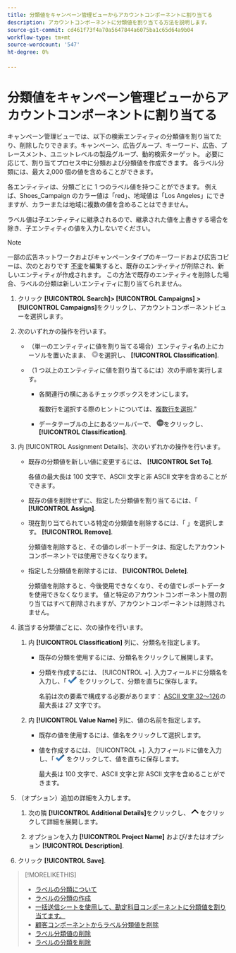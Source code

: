 ```yaml
---
title: 分類値をキャンペーン管理ビューからアカウントコンポーネントに割り当てる
description: アカウントコンポーネントに分類値を割り当てる方法を説明します。
source-git-commit: cd461f73f4a70a5647844a6075ba1c65d64a9b04
workflow-type: tm+mt
source-wordcount: '547'
ht-degree: 0%

---
```


# 分類値をキャンペーン管理ビューからアカウントコンポーネントに割り当てる

キャンペーン管理ビューでは、以下の検索エンティティの分類値を割り当てたり、削除したりできます。キャンペーン、広告グループ、キーワード、広告、プレースメント、ユニットレベルの製品グループ、動的検索ターゲット。 必要に応じて、割り当てプロセス中に分類および分類値を作成できます。 各ラベル分類には、最大 2,000 個の値を含めることができます。

各エンティティは、分類ごとに 1 つのラベル値を持つことができます。 例えば、Shoes_Campaign のカラー値は「red」、地域値は「Los Angeles」にできますが、カラーまたは地域に複数の値を含めることはできません。

ラベル値は子エンティティに継承されるので、継承された値を上書きする場合を除き、子エンティティの値を入力しないでください。

>[!NOTE]
>
>一部の広告ネットワークおよびキャンペーンタイプのキーワードおよび広告コピーは、次のとおりです [不変](/help/search-social-commerce/campaign-management/faqs-campaigns.md)を編集すると、既存のエンティティが削除され、新しいエンティティが作成されます。 この方法で既存のエンティティを削除した場合、ラベルの分類は新しいエンティティに割り当てられません。

1. クリック **[!UICONTROL Search]> [!UICONTROL Campaigns] >[!UICONTROL Campaigns]**&#x200B;をクリックし、アカウントコンポーネントビューを選択します。

1. 次のいずれかの操作を行います。

   * （単一のエンティティに値を割り当てる場合）エンティティ名の上にカーソルを置いたまま、 ![メニューボタン](/help/search-social-commerce/assets/arrow-dropdown-menu.png "メニューボタン")を選択し、 **[!UICONTROL Classification]**.

   * （1 つ以上のエンティティに値を割り当てるには）次の手順を実行します。

      * 各関連行の横にあるチェックボックスをオンにします。

         複数行を選択する際のヒントについては、[複数行を選択](/help/search-social-commerce/common-tasks/navigation-editing-selection/multiple-rows-select.md).&quot;

      * データテーブルの上にあるツールバーで、 ![詳細](/help/search-social-commerce/assets/more.png "詳細")をクリックし、 **[!UICONTROL Classification]**.

1. 内 [!UICONTROL Assignment Details]、次のいずれかの操作を行います。

   * 既存の分類値を新しい値に変更するには、 **[!UICONTROL Set To]**.

      各値の最大長は 100 文字で、ASCII 文字と非 ASCII 文字を含めることができます。

   * 既存の値を削除せずに、指定した分類値を割り当てるには、「 **[!UICONTROL Assign]**.

   * 現在割り当てられている特定の分類値を削除するには、「 」を選択します。 **[!UICONTROL Remove]**.

      分類値を削除すると、その値のレポートデータは、指定したアカウントコンポーネントでは使用できなくなります。

   * 指定した分類値を削除するには、 **[!UICONTROL Delete]**.

      分類値を削除すると、今後使用できなくなり、その値でレポートデータを使用できなくなります。 値と特定のアカウントコンポーネント間の割り当てはすべて削除されますが、アカウントコンポーネントは削除されません。

1. 該当する分類値ごとに、次の操作を行います。

   1. 内 **[!UICONTROL Classification]** 列に、分類名を指定します。

      * 既存の分類を使用するには、分類名をクリックして展開します。

      * 分類を作成するには、 [!UICONTROL +]. 入力フィールドに分類名を入力し、「 ![保存](/help/search-social-commerce/assets/select.png "保存") をクリックして、分類を直ちに保存します。

         名前は次の要素で構成する必要があります： [ASCII 文字 32～126](https://www.asciitable.com/)の最大長は 27 文字です。
   1. 内 **[!UICONTROL Value Name]** 列に、値の名前を指定します。

      * 既存の値を使用するには、値名をクリックして選択します。

      * 値を作成するには、 [!UICONTROL +]. 入力フィールドに値を入力し、「 ![保存](/help/search-social-commerce/assets/select.png "保存") をクリックして、値を直ちに保存します。

         最大長は 100 文字で、ASCII 文字と非 ASCII 文字を含めることができます。


1. （オプション）追加の詳細を入力します。

   1. 次の隣 **[!UICONTROL Additional Details]**&#x200B;をクリックし、 ![開く](/help/search-social-commerce/assets/chevron-up.png "開く") をクリックして詳細を展開します。

   1. オプションを入力 **[!UICONTROL Project Name]** および/またはオプション **[!UICONTROL Description]**.

1. クリック **[!UICONTROL Save]**.

>[!MORELIKETHIS]
>
>* [ラベルの分類について](classification-about.md)
>* [ラベルの分類の作成](classification-create.md)
>* [一括送信シートを使用して、勘定科目コンポーネントに分類値を割り当てます。](classification-values-assign-bulksheets.md)
>* [顧客コンポーネントからラベル分類値を削除](classification-values-remove.md)
>* [ラベル分類値の削除](classification-values-delete.md)
>* [ラベルの分類を削除](classification-delete.md)


